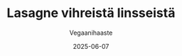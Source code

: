 ---
title: "Lasagne vihreistä linsseistä"
image: "https://vegaanibotti.lauravuo.me/2025/06/2025-06-07_small.png"
date: 2025-06-07
receipt_url: "https://vegaanihaaste.fi/reseptit/lasagne-vihreista-linsseista"
author: "Vegaanihaaste"
---